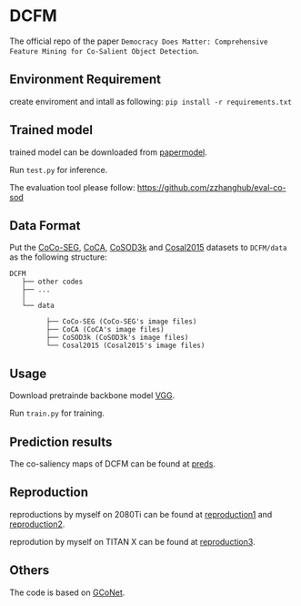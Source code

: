 # DCFM
The official repo of the paper `Democracy Does Matter: Comprehensive Feature Mining for Co-Salient Object Detection`.

## Environment Requirement
create enviroment and intall as following:
`pip install -r requirements.txt`

## Trained model

trained model can be downloaded from [papermodel](https://drive.google.com/file/d/1cfuq4eJoCwvFR9W1XOJX7Y0ttd8TGjlp/view?usp=sharing).

Run `test.py` for inference.

The evaluation tool please follow: https://github.com/zzhanghub/eval-co-sod

## Data Format

  Put the [CoCo-SEG](https://drive.google.com/file/d/1GbA_WKvJm04Z1tR8pTSzBdYVQ75avg4f/view), [CoCA](http://zhaozhang.net/coca.html), [CoSOD3k](http://dpfan.net/CoSOD3K/) and [Cosal2015](https://drive.google.com/u/0/uc?id=1mmYpGx17t8WocdPcw2WKeuFpz6VHoZ6K&export=download) datasets to `DCFM/data` as the following structure:
  ```
  DCFM
     ├── other codes
     ├── ...
     │ 
     └── data
           
           ├── CoCo-SEG (CoCo-SEG's image files)
           ├── CoCA (CoCA's image files)
           ├── CoSOD3k (CoSOD3k's image files)
           └── Cosal2015 (Cosal2015's image files)
  ```  
  
<!-- USAGE EXAMPLES -->
## Usage
Download pretrainde backbone model [VGG](https://drive.google.com/file/d/1Z1aAYXMyJ6txQ1Z9N7gtxLOIai4dxrXd/view?usp=sharing).

Run `train.py` for training.

## Prediction results
The co-saliency maps of DCFM can be found at [preds](https://drive.google.com/file/d/1wGeNHXFWVSyqvmL4NIUmEFdlHDovEtQR/view?usp=sharing).

## Reproduction
reproductions by myself on 2080Ti can be found at [reproduction1](https://drive.google.com/file/d/1vovii0RtYR_EC0Y2zxjY_cTWKWM3WaxP/view?usp=sharing) and [reproduction2](https://drive.google.com/file/d/1YPOKZ5kBtmZrCDhHpP3-w1GMVR5BfDoU/view?usp=sharing).

reprodution by myself on TITAN X can be found at [reproduction3](https://drive.google.com/file/d/1bnGFtRTYkVXqI2dcjeWFRDXnqqbUUBJr/view?usp=sharing).

## Others
The code is based on [GCoNet](https://github.com/fanq15/GCoNet).
